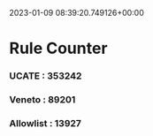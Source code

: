 2023-01-09 08:39:20.749126+00:00
# Rule Counter 
 ### UCATE : 353242

 ### Veneto : 89201

 ### Allowlist : 13927